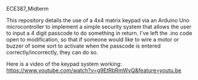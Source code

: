  ECE387_Midterm
 
 
This repository details the use of a 4x4 matrix keypad via an Arduino Uno microcontroller to implement a simple security system that allows the user to input a 4 digit passcode to do something in return. I've left the .ino code open to modification, so that if someone would like to wire a motor or buzzer of some sort to activate when the passcode is entered correctly/incorrectly, they can do so. 

Here is a video of the keypad system working: https://www.youtube.com/watch?v=g9EtRbRmWvQ&feature=youtu.be
